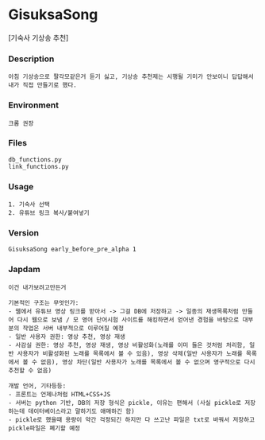 # GisuksaSong
[기숙사 기상송 추천]

### Description
    아침 기상송으로 팔각모같은거 듣기 싫고, 기상송 추천제는 시행될 기미가 안보이니 답답해서 내가 직접 만들기로 했다.
### Environment
    크롬 권장
### Files
    db_functions.py
    link_functions.py
### Usage
    1. 기숙사 선택
    2. 유튜브 링크 복사/붙여넣기
### Version
    GisuksaSong early_before_pre_alpha 1

### Japdam
    이건 내가보려고만든거

    기본적인 구조는 무엇인가:
    - 웹에서 유튜브 영상 링크를 받아서 -> 그걸 DB에 저장하고 -> 일종의 재생목록처럼 만들어 다시 웹으로 보냄 / 모 영어 단어시험 사이트를 해킹하면서 얻어낸 경험을 바탕으로 대부분의 작업은 서버 내부적으로 이루어질 예정
    - 일반 사용자 권한: 영상 추천, 영상 재생
    - 사감실 권한: 영상 추천, 영상 재생, 영상 비활성화(노래를 이미 들은 것처럼 처리함, 일반 사용자가 비활성화된 노래를 목록에서 볼 수 있음), 영상 삭제(일반 사용자가 노래를 목록에서 볼 수 없음), 영상 차단(일반 사용자가 노래를 목록에서 볼 수 없으며 영구적으로 다시 추천할 수 없음)

    개발 언어, 기타등등:
    - 프론트는 언제나처럼 HTML+CSS+JS
    - 서버는 python 기반, DB의 저장 형식은 pickle, 이유는 편해서 (사실 pickle로 저장하는데 데이터베이스라고 말하기도 애매하긴 함)
    - pickle로 했을때 용량이 약간 걱정되긴 하지만 다 쓰고난 파일은 txt로 바꿔서 저장하고 pickle파일은 폐기할 예정